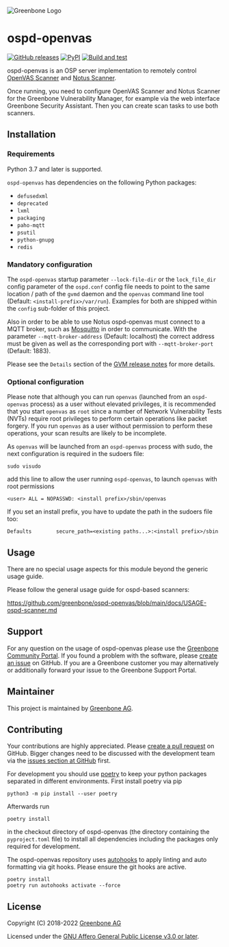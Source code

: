 ![Greenbone Logo](https://www.greenbone.net/wp-content/uploads/gb_new-logo_horizontal_rgb_small.png)

# ospd-openvas

[![GitHub releases](https://img.shields.io/github/release/greenbone/ospd-openvas.svg)](https://github.com/greenbone/ospd-openvas/releases)
[![PyPI](https://img.shields.io/pypi/v/ospd-openvas.svg)](https://pypi.org/project/ospd-openvas/)
[![Build and test](https://github.com/greenbone/ospd-openvas/actions/workflows/ci-python.yml/badge.svg?branch=main)](https://github.com/greenbone/ospd-openvas/actions/workflows/ci-python.yml?query=branch%3Amain++)

ospd-openvas is an OSP server implementation to remotely control
[OpenVAS Scanner](https://github.com/greenbone/openvas-scanner) and [Notus Scanner](https://github.com/greenbone/notus-scanner).

Once running, you need to configure OpenVAS Scanner and Notus Scanner for the Greenbone Vulnerability
Manager, for example via the web interface Greenbone Security Assistant. Then
you can create scan tasks to use both scanners.

## Installation

### Requirements

Python 3.7 and later is supported.

`ospd-openvas` has dependencies on the following Python packages:

- `defusedxml`
- `deprecated`
- `lxml`
- `packaging`
- `paho-mqtt`
- `psutil`
- `python-gnupg`
- `redis`

### Mandatory configuration

The `ospd-openvas` startup parameter `--lock-file-dir` or the `lock_file_dir` config
parameter of the `ospd.conf` config file needs to point to the same location / path of
the `gvmd` daemon and the `openvas` command line tool (Default: `<install-prefix>/var/run`).
Examples for both are shipped within the `config` sub-folder of this project.

Also in order to be able to use Notus ospd-openvas must connect to a MQTT broker, such as [Mosquitto](https://mosquitto.org/) in order to communicate. With the parameter `--mqtt-broker-address` (Default: localhost) the correct address must be given as well as the corresponding port with `--mqtt-broker-port` (Default: 1883).

Please see the `Details` section of the [GVM release notes](https://community.greenbone.net/t/gvm-20-08-stable-initial-release-2020-08-12/6312)
for more details.

### Optional configuration

Please note that although you can run `openvas` (launched from an `ospd-openvas`
process) as a user without elevated privileges, it is recommended that you start
`openvas` as `root` since a number of Network Vulnerability Tests (NVTs) require
root privileges to perform certain operations like packet forgery. If you run
`openvas` as a user without permission to perform these operations, your scan
results are likely to be incomplete.

As `openvas` will be launched from an `ospd-openvas` process with sudo,
the next configuration is required in the sudoers file:

    sudo visudo

add this line to allow the user running `ospd-openvas`, to launch `openvas`
with root permissions

    <user> ALL = NOPASSWD: <install prefix>/sbin/openvas

If you set an install prefix, you have to update the path in the sudoers
file too:

    Defaults        secure_path=<existing paths...>:<install prefix>/sbin

## Usage

There are no special usage aspects for this module beyond the generic usage
guide.

Please follow the general usage guide for ospd-based scanners:

  <https://github.com/greenbone/ospd-openvas/blob/main/docs/USAGE-ospd-scanner.md>

## Support

For any question on the usage of ospd-openvas please use the [Greenbone
Community Portal](https://community.greenbone.net/). If you found a problem
with the software, please [create an
issue](https://github.com/greenbone/ospd-openvas/issues) on GitHub. If you are a
Greenbone customer you may alternatively or additionally forward your issue to
the Greenbone Support Portal.

## Maintainer

This project is maintained by [Greenbone AG](https://www.greenbone.net/).

## Contributing

Your contributions are highly appreciated. Please [create a pull
request](https://github.com/greenbone/ospd-openvas/pulls) on GitHub. Bigger
changes need to be discussed with the development team via the [issues section
at GitHub](https://github.com/greenbone/ospd-openvas/issues) first.

For development you should use [poetry](https://python-poetry.org)
to keep your python packages separated in different environments. First install
poetry via pip

    python3 -m pip install --user poetry

Afterwards run

    poetry install

in the checkout directory of ospd-openvas (the directory containing the
`pyproject.toml` file) to install all dependencies including the packages only
required for development.

The ospd-openvas repository uses [autohooks](https://github.com/greenbone/autohooks)
to apply linting and auto formatting via git hooks. Please ensure the git hooks
are active.

    poetry install
    poetry run autohooks activate --force

## License

Copyright (C) 2018-2022 [Greenbone AG](https://www.greenbone.net/)

Licensed under the [GNU Affero General Public License v3.0 or later](COPYING).
